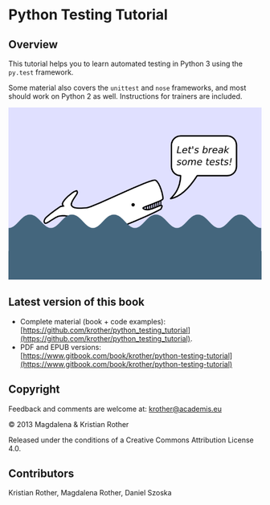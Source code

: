 # Python Testing Tutorial

## Overview

This tutorial helps you to learn automated testing in Python 3 using the `py.test` framework.

Some material also covers the `unittest` and `nose` frameworks, and most should work on Python 2 as well. Instructions for trainers are included.

![Moby Dick](images/mobydick.png)

## Latest version of this book

* Complete material (book + code examples): [https://github.com/krother/python_testing_tutorial](https://github.com/krother/python_testing_tutorial).
* PDF and EPUB versions: [https://www.gitbook.com/book/krother/python-testing-tutorial](https://www.gitbook.com/book/krother/python-testing-tutorial)

## Copyright

Feedback and comments are welcome at: [krother@academis.eu](mailto:krother@academis.eu)

© 2013 Magdalena & Kristian Rother

Released under the conditions of a Creative Commons
Attribution License 4.0.

## Contributors
Kristian Rother, Magdalena Rother, Daniel Szoska
